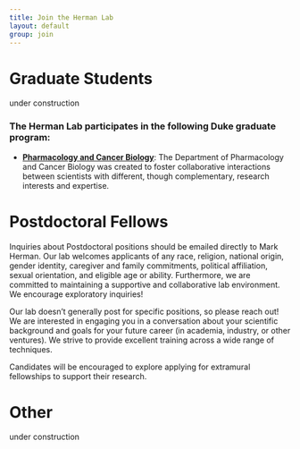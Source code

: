 ```yaml
---
title: Join the Herman Lab
layout: default
group: join
---
```


# Graduate Students

under construction

### The Herman Lab participates in the following Duke graduate program:
  * **[Pharmacology and Cancer Biology](https://pharmacology.duke.edu/)**: The Department of Pharmacology and Cancer Biology was created to foster collaborative interactions between scientists with different, though complementary, research interests and expertise.

# Postdoctoral Fellows

Inquiries about Postdoctoral positions should be emailed directly to Mark Herman. Our lab welcomes applicants of any race, religion, national origin, gender identity, caregiver and family commitments, political affiliation, sexual orientation, and eligible age or ability. Furthermore, we are committed to maintaining a supportive and collaborative lab environment. We encourage exploratory inquiries!

Our lab doesn’t generally post for specific positions, so please reach out! We are interested in engaging you in a conversation about your scientific background and goals for your future career (in academia, industry, or other ventures). We strive to provide excellent training across a wide range of techniques.

Candidates will be encouraged to explore applying for extramural fellowships to support their research.

# Other

under construction
